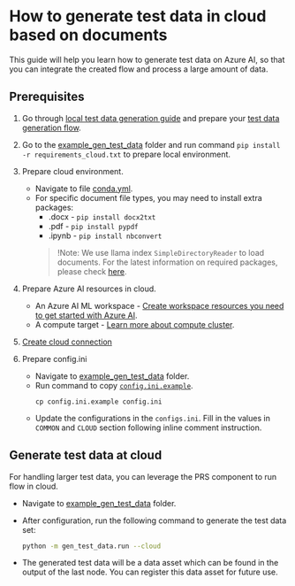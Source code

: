# How to generate test data in cloud based on documents
This guide will help you learn how to generate test data on Azure AI, so that you can integrate the created flow and process a large amount of data.


## Prerequisites

1. Go through [local test data generation guide](../../how-to-guides/generate-test-data.md) and prepare your [test data generation flow](../../../examples/gen_test_data/gen_test_data/generate_test_data_flow/).
2. Go to the [example_gen_test_data](../../../examples/gen_test_data) folder and run command `pip install -r requirements_cloud.txt` to prepare local environment.
3. Prepare cloud environment.
    - Navigate to file [conda.yml](../../../examples/gen_test_data/conda.yml).
    - For specific document file types, you may need to install extra packages:
      - .docx - `pip install docx2txt`
      - .pdf - `pip install pypdf`
      - .ipynb - `pip install nbconvert`
      > !Note: We use llama index `SimpleDirectoryReader` to load documents. For the latest information on required packages, please check [here](https://docs.llamaindex.ai/en/stable/examples/data_connectors/simple_directory_reader.html).

4. Prepare Azure AI resources in cloud.
    - An Azure AI ML workspace - [Create workspace resources you need to get started with Azure AI](https://learn.microsoft.com/en-us/azure/machine-learning/quickstart-create-resources?view=azureml-api-2).
    - A compute target - [Learn more about compute cluster](https://learn.microsoft.com/en-us/azure/machine-learning/concept-compute-target?view=azureml-api-2).
5. [Create cloud connection](https://microsoft.github.io/promptflow/cloud/azureai/quick-start.html#create-necessary-connections)

6. Prepare config.ini
    - Navigate to [example_gen_test_data](../../../examples/gen_test_data) folder.
    - Run command to copy [`config.ini.example`](../../../examples/gen_test_data/config.ini.example).
        ```
        cp config.ini.example config.ini
        ```
    - Update the configurations in the `configs.ini`. Fill in the values in `COMMON` and `CLOUD` section following inline comment instruction.


## Generate test data at cloud
For handling larger test data, you can leverage the PRS component to run flow in cloud.
- Navigate to [example_gen_test_data](../../../examples/gen_test_data) folder.
- After configuration, run the following command to generate the test data set:
  ```bash
  python -m gen_test_data.run --cloud
  ``` 
  
- The generated test data will be a data asset which can be found in the output of the last node. You can register this data asset for future use.
